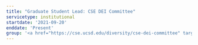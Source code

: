 ```yaml
---
title: "Graduate Student Lead: CSE DEI Committee"
servicetype: institutional
startdate: '2021-09-20'
enddate: 'Present'
group: '<a href="https://cse.ucsd.edu/diversity/cse-dei-committee" target="_blank">Computer Science & Engineering (CSE) Department DEI Committee</a>, <a href="https://ucsd.edu/" target="_blank">UC San Diego</a>'
---
```

